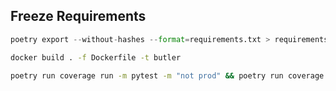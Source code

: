 ## Freeze Requirements
```python
poetry export --without-hashes --format=requirements.txt > requirements.txt
```

```bash
docker build . -f Dockerfile -t butler
```

```bash
poetry run coverage run -m pytest -m "not prod" && poetry run coverage report -m
```